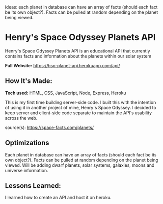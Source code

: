 


ideas: each planet in database can have an array of facts (should each fact be its own object?). Facts can be pulled at random depending on the planet being viewed.

# Henry's Space Odyssey Planets API
Henry's Space Odyssey Planets API is an educational API that currently contains facts and information about the planets within our solar system

**Full Website:** https://hso-planet-api.herokuapp.com/api/

<!-- ![alt tag](images/fulls/hnsGif.gif) -->

## How It's Made:

**Tech used:** HTML, CSS, JavaScript, Node, Express, Heroku

This is my first time building server-side code. I built this with the intention of using it in another project of mine, Henry's Space Odyssey. I decided to keep server and client-side code separate to maintain the API's usability across the web.

source(s): https://space-facts.com/planets/

## Optimizations

Each planet in database can have an array of facts (should each fact be its own object?). Facts can be pulled at random depending on the planet being viewed. Will be adding dwarf planets, solar systems, galaxies, moons and universe information.

## Lessons Learned:

I learned how to create an API and host it on heroku.
